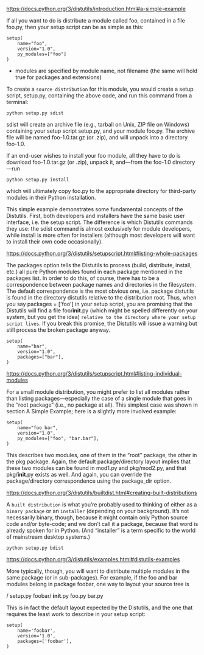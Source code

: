 https://docs.python.org/3/distutils/introduction.html#a-simple-example

If all you want to do is distribute a module called foo, contained in a file foo.py, then your setup script can be as simple as this:

```
setup(
    name="foo",
    version="1.0",
    py_modules=["foo"]
)
```

-   modules are specified by module name, not filename (the same will hold true for packages and extensions)

To create a `source distribution` for this module, you would create a setup script, setup.py, containing the above code, and run this command from a terminal:

```python setup.py sdist```

sdist will create an archive file (e.g., tarball on Unix, ZIP file on Windows) containing your setup script setup.py, and your module foo.py. The archive file will be named foo-1.0.tar.gz (or .zip), and will unpack into a directory foo-1.0.

If an end-user wishes to install your foo module, all they have to do is download foo-1.0.tar.gz (or .zip), unpack it, and—from the foo-1.0 directory—run

```python setup.py install```

which will ultimately copy foo.py to the appropriate directory for third-party modules in their Python installation.

This simple example demonstrates some fundamental concepts of the Distutils. First, both developers and installers have the same basic user interface, i.e. the setup script. The difference is which Distutils commands they use: the sdist command is almost exclusively for module developers, while install is more often for installers (although most developers will want to install their own code occasionally).

https://docs.python.org/3/distutils/setupscript.html#listing-whole-packages

The packages option tells the Distutils to process (build, distribute, install, etc.) all pure Python modules found in each package mentioned in the packages list. In order to do this, of course, there has to be a correspondence between package names and directories in the filesystem. The default correspondence is the most obvious one, i.e. package distutils is found in the directory distutils relative to the distribution root. Thus, when you say packages = ['foo'] in your setup script, you are promising that the Distutils will find a file foo/__init__.py (which might be spelled differently on your system, but you get the idea) `relative to the directory where your setup script lives`. If you break this promise, the Distutils will issue a warning but still process the broken package anyway.

```
setup(
    name="bar",
    version="1.0",
    packages=["bar"],
)
```

https://docs.python.org/3/distutils/setupscript.html#listing-individual-modules

For a small module distribution, you might prefer to list all modules rather than listing packages—especially the case of a single module that goes in the “root package” (i.e., no package at all). This simplest case was shown in section A Simple Example; here is a slightly more involved example:

```
setup(
    name="foo_bar",
    version="1.0",
    py_modules=["foo", "bar.bar"],
)
```

This describes two modules, one of them in the “root” package, the other in the pkg package. Again, the default package/directory layout implies that these two modules can be found in mod1.py and pkg/mod2.py, and that pkg/__init__.py exists as well. And again, you can override the package/directory correspondence using the package_dir option.

https://docs.python.org/3/distutils/builtdist.html#creating-built-distributions

A `built distribution` is what you’re probably used to thinking of either as a `binary package` or an `installer` (depending on your background). It’s not necessarily binary, though, because it might contain only Python source code and/or byte-code; and we don’t call it a package, because that word is already spoken for in Python. (And “installer” is a term specific to the world of mainstream desktop systems.)

``` python setup.py bdist ```

https://docs.python.org/3/distutils/examples.html#distutils-examples

More typically, though, you will want to distribute multiple modules in the same package (or in sub-packages). For example, if the foo and bar modules belong in package foobar, one way to layout your source tree is

<root>/
    setup.py
    foobar/
        __init__.py
        foo.py
        bar.py

This is in fact the default layout expected by the Distutils, and the one that requires the least work to describe in your setup script:

```
setup(
    name='foobar',
    version='1.0',
    packages=['foobar'],
)
```
